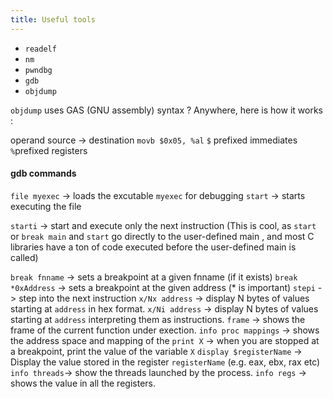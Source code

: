 ```yaml
---
title: Useful tools
---
```



* `readelf`
* `nm`
* `pwndbg`
* `gdb`
* `objdump`


`objdump` uses GAS (GNU assembly) syntax ? 
Anywhere, here is how it works : 

operand source -> destination
`movb $0x05, %al`
`$` prefixed immediates
`%`prefixed registers



#### gdb commands

`file myexec` -> loads the excutable `myexec` for debugging
`start` -> starts executing the file

`starti` -> start and execute only the next instruction
(This is cool, as `start` or `break main` and `start` go directly to the user-defined main
, and most C libraries have a ton of code executed before the user-defined main is called)

`break fnname` -> sets a breakpoint at a given fnname (if it exists)
`break *0xAddress` -> sets a breakpoint at the given address (* is important)
`stepi` -> step into the next instruction
`x/Nx address` -> display N bytes of values starting at `address` in hex format. 
`x/Ni address` -> display N bytes of values starting at `address` interpreting them as instructions.
`frame` -> shows the frame of the current function under exection. 
`info proc mappings` -> shows the address space and mapping of the 
`print X` -> when you are stopped at a breakpoint, print the value of the variable `X`
`display $registerName` -> Display the value stored in the register `registerName` (e.g. eax, ebx, rax etc)
`info threads`-> show the threads launched by the process.
`info regs` -> shows the value in all the registers.
